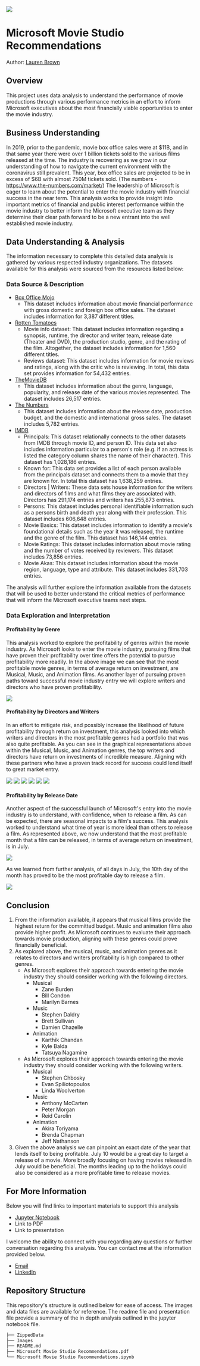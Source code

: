 <img src='Images/Microsoft Studio Logo.png'>

# Microsoft Movie Studio Recommendations

Author: [Lauren Brown](mailto:lauren.elaine86@gmail.com?subject=Microsoft%20Studios%20Project)

## Overview
This project uses data analysis to understand the performance of movie productions through various performance metrics in an effort to inform Microsoft executives about the most financially viable opportunities to enter the movie industry.

## Business Understanding
In 2019, prior to the pandemic, movie box office sales were at $11B, and in that same year there were over 1 billion tickets sold to the various films released at the time. The industry is recovering as we grow in our understanding of how to navigate the current environment with the coronavirus still prevalent. This year, box office sales are projected to be in excess of $6B with almost 750M tickets sold. (The numbers - https://www.the-numbers.com/market/)
The leadership of Microsoft is eager to learn about the potential to enter the movie industry with financial success in the near term. This analysis works to provide insight into important metrics of financial and public interest performance within the movie industry to better inform the Microsoft executive team as they determine their clear path forward to be a new entrant into the well established movie industry.

## Data Understanding & Analysis
The information necessary to complete this detailed data analysis is gathered by various respected industry organizations. The datasets available for this analysis were sourced from the resources listed below:

### Data Source & Description
 - [Box Office Mojo](https://www.boxofficemojo.com)
     * This dataset includes information about movie financial performance with gross domestic and foreign box office sales. The dataset includes information for 3,387 different titles.
 - [Rotten Tomatoes](https://www.rottentomatoes.com)
     * Movie info dataset: This dataset includes information regarding a synopsis, runtime, the director and writer team, release date (Theater and DVD), the production studio, genre, and the rating of the film. Altogether, the dataset includes information for 1,560 different titles.
     * Reviews dataset: This dataset includes information for movie reviews and ratings, along with the critic who is reviewing. In total, this data set provides information for 54,432 entries.
 - [TheMovieDB](https://www.themoviedb.org)
     * This dataset includes information about the genre, language, popularity, and release date of the various movies represented. The dataset includes 26,517 entries.
 - [The Numbers](https://www.the-numbers.com)
     * This dataset includes information about the release date, production budget, and the domestic and international gross sales. The dataset includes 5,782 entries.
 - [IMDB](https://www.imdb.com)
     * Principals: This dataset relationally connects to the other datasets from IMDB through movie ID, and person ID. This data set also includes information particular to a person's role (e.g. if an actress is listed the category column shares the name of their character). This dataset has 1,028,186 entries.
     * Known for: This data set provides a list of each person available from the principals dataset and connects them to a movie that they are known for. In total this dataset has 1,638,259 entries.
     * Directors | Writers: These data sets house information for the writers and directors of films and what films they are associated with. Directors has 291,174 entries and writers has 255,873 entries.
     * Persons: This dataset includes personal identifiable information such as a persons birth and death year along with their profession. This dataset includes 606,648 entries.
     * Movie Basics: This dataset includes information to identify a movie's foundational details such as the year it was released, the runtime and the genre of the film. This dataset has 146,144 entries. 
     * Movie Ratings: This dataset includes information about movie rating and the number of votes received by reviewers. This dataset includes 73,856 entries.
     * Movie Akas: This dataset includes information about the movie region, language, type and attribute. This dataset includes 331,703 entries.

The analysis will further explore the information available from the datasets that will be used to better understand the critical metrics of performance that will inform the Microsoft executive teams next steps.

### Data Exploration and Interpretation

#### Profitability by Genre
This analysis worked to explore the profitability of genres within the movie industry. As Microsoft looks to enter the movie industry, pursuing films that have proven their profitability over time offers the potential to pursue profitability more readily. In the above image we can see that the most profitable movie genres, in terms of average return on investment, are Musical, Music, and Animation films. As another layer of pursuing proven paths toward successful movie industry entry we will explore writers and directors who have proven profitability.

<img src='Images/ROI.png'>

#### Profitability by Directors and Writers
In an effort to mitigate risk, and possibly increase the likelihood of future profitability through return on investment, this analysis looked into which writers and directors in the most profitable genres had a portfolio that was also quite profitable. As you can see in the graphical representations above within the Musical, Music, and Animation genres, the top writers and directors have return on investments of incredible measure. Aligning with these partners who have a proven track record for success could lend itself to great market entry.

<img src='Images/Musical_Directors.png'>
<img src='Images/Music_Directors.png'>
<img src='Images/Animation_Directors.png'>
<img src='Images/Musical_Writers.png'>
<img src='Images/Music_Writers.png'>
<img src='Images/Animation_Writers.png'>

#### Profitability by Release Date
Another aspect of the successful launch of Microsoft's entry into the movie industry is to understand, with confidence, when to release a film. As can be expected, there are seasonal impacts to a film's success. This analysis worked to understand what time of year is more ideal than others to release a film. As represented above, we now understand that the most profitable month that a film can be released, in terms of average return on investment, is in July. 

<img src='Images/Month.png'>

As we learned from further analysis, of all days in July, the 10th day of the month has proved to be the most profitable day to release a film.

<img src='Images/Day.png'>

## Conclusion
 1. From the information available, it appears that musical films provide the highest return for the committed budget. Music and animation films also provide higher profit. As Microsoft continues to evaluate their approach towards movie production, aligning with these genres could prove financially beneficial.
 2. As explored above, the musical, music, and animation genres as it relates to directors and writers profitability is high compared to other genres. 
     - As Microsoft explores their approach towards entering the movie industry they should consider working with the following directors.
         - Musical
             - Zane Burden
             - Bill Condon
             - Marilyn Barnes
         - Music
             - Stephen Daldry
             - Brett Sullivan
             - Damien Chazelle
         - Animation
             - Karthik Chandan
             - Kyle Balda
             - Tatsuya Nagamine
     - As Microsoft explores their approach towards entering the movie industry they should consider working with the following writers.
         - Musical
             - Stephen Chbosky
             - Evan Spiliotopoulos
             - Linda Woolverton
         - Music
             - Anthony McCarten
             - Peter Morgan
             - Reid Carolin
         - Animation
             - Akira Toriyama
             - Brenda Chapman
             - Jeff Nathanson
 3. Given the above analysis we can pinpoint an exact date of the year that lends itself to being profitable. July 10 would be a great day to target a release of a movie. More broadly focusing on having movies released in July would be beneficial. The months leading up to the holidays could also be considered as a more profitable time to release movies.

## For More Information
Below you will find links to important materials to support this analysis
 - [Jupyter Notebook](https://github.com/LaurenElaine/dsc-phase-1-project-v2-4/blob/master/Microsoft%20Movie%20Studio%20Recommendations.ipynb)
 - Link to PDF
 - Link to presentation

I welcome the ability to connect with you regarding any questions or further conversation regarding this analysis. You can contact me at the information provided below.
 - [Email](mailto:lauren.elaine86@gmail.com?subject=Microsoft%20Studios%20Project)
 - [LinkedIn](https://www.linkedin.com/in/lauren-brown-97944722a/)

## Repository Structure
This repository's structure is outlined below for ease of access. The images and data files are available for reference. The readme file and presentation file provide a summary of the in depth analysis outlined in the jupyter notebook file. 

```bash
├── ZippedData
├── Images
├── README.md
├── Microsoft Movie Studio Recommendations.pdf
└── Microsoft Movie Studio Recommendations.ipynb
```